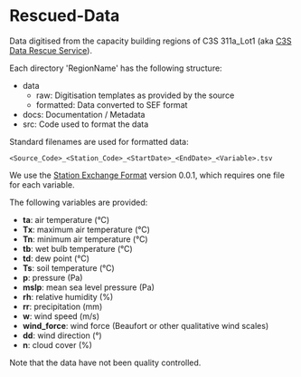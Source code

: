 # Rescued-Data
Data digitised from the capacity building regions of C3S 311a_Lot1 (aka [C3S Data Rescue Service](https://climate.copernicus.eu/data-rescue-service)).

Each directory 'RegionName' has the following structure:

* data
  * raw: Digitisation templates as provided by the source
  * formatted: Data converted to SEF format
* docs: Documentation / Metadata
* src: Code used to format the data

Standard filenames are used for formatted data:

```
<Source_Code>_<Station_Code>_<StartDate>_<EndDate>_<Variable>.tsv
```

We use the [Station Exchange Format](http://brohan.org/SEF/SEF.html) version 0.0.1, which requires one file for each variable.

The following variables are provided:

* __ta__: air temperature (°C)
* __Tx__: maximum air temperature (°C)
* __Tn__: minimum air temperature (°C)
* __tb__: wet bulb temperature (°C)
* __td__: dew point (°C)
* __Ts__: soil temperature (°C)
* __p__: pressure (Pa)
* __mslp__: mean sea level pressure (Pa)
* __rh__: relative humidity (%)
* __rr__: precipitation (mm)
* __w__: wind speed (m/s)
* __wind_force__: wind force (Beaufort or other qualitative wind scales)
* __dd__: wind direction (°)
* __n__: cloud cover (%)

Note that the data have not been quality controlled.
